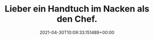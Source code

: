 ---
date: '2021-04-30T10:09:33.151489+00:00'
found_at: '2014-12-13'
found_url: http://www.tui.com/tui-vital/?contentid=RW:2481_link_beach
title: Lieber ein Handtuch im Nacken als den Chef.
---